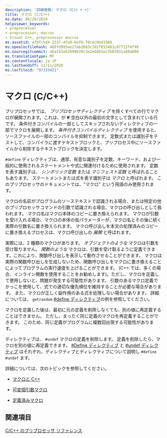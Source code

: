 ```yaml
---
description: '詳細情報: マクロ (C/c + +)'
title: マクロ (C/C++)
ms.date: 08/29/2019
helpviewer_keywords:
- preprocessor
- preprocessor, macros
- Visual C++, preprocessor macros
ms.assetid: a7bfc5d4-2537-4fe0-bef0-70cec0b43388
ms.openlocfilehash: 460fd993ae27ab2603c3d2f832481c07713f4f98
ms.sourcegitcommit: d6af41e42699628c3e2e6063ec7b03931a49a098
ms.translationtype: MT
ms.contentlocale: ja-JP
ms.lasthandoff: 12/11/2020
ms.locfileid: "97333421"
---
```

# <a name="macros-cc"></a>マクロ (C/C++)

プリプロセッサでは、 *プリプロセッサディレクティブ* を除くすべての行でマクロが展開されます。これは、が **#** 空白以外の最初の文字として含まれている行です。 条件付きコンパイルの一部としてスキップされないディレクティブの一部でマクロを展開します。 *条件付きコンパイルディレクティブ* を使用すると、ソースファイルの一部のコンパイルを抑制できます。 定数式または識別子をテストして、コンパイラに渡すテキストブロックと、プリプロセス中にソースファイルから削除するテキストブロックを決定します。

`#define` ディレクティブは、通常、有意な識別子を定数、キーワード、および一般的に使用されるステートメントや式に関連付けるために使用されます。 定数を表す識別子は、 *シンボリック定数* または *マニフェスト定数* と呼ばれることもあります。 ステートメントまたは式を表す識別子は *マクロ* と呼ばれます。 このプリプロセッサのドキュメントでは、"マクロ" という用語のみ使用されます。

マクロの名前がプログラムのソーステキストで認識される場合、または特定の他のプリプロセッサコマンドの引数で認識される場合、マクロの呼び出しとして扱われます。 マクロ名はマクロ本体のコピーに置き換えられます。 マクロが引数を受け入れる場合、マクロの本体の仮パラメーターが、マクロ名とその後に続く実際の引数名に置き換えられます。 マクロ呼び出しを本文の処理済みのコピーに置き換えるプロセスは、マクロ呼び出しの *展開* と呼ばれます。

実際には、2 種類のマクロがあります。 *オブジェクトのような* マクロは引数を受け取りません。 *関数のような* マクロは、引数を受け取るように定義できます。これにより、関数呼び出しを表示して動作させることができます。 マクロは実際の関数呼び出しを生成しないため、関数呼び出しをマクロに置き換えることによってプログラムの実行速度を上げることができます。 (C++ では、多くの場合、インライン関数を使用することをお勧めします)。ただし、マクロを定義して使用しないと、問題が発生する可能性があります。 引数のあるマクロ定義でかっこを使用して、式での適切な優先順位を維持することが必要な場合があります。 また、マクロが正しく副作用のある式を処理しない場合があります。 詳細については、 `getrandom` [#define ディレクティブ](../preprocessor/hash-define-directive-c-cpp.md)の例を参照してください。

マクロを定義した後は、最初に元の定義を削除しなくても、別の値に再定義することはできません。 ただし、まったく同じ定義のマクロを再定義することができます。 このため、同じ定義がプログラムに複数回出現する可能性があります。

ディレクティブは、 `#undef` マクロの定義を削除します。 定義を削除したら、マクロを別の値に再定義できます。 [#Define ディレクティブ](../preprocessor/hash-define-directive-c-cpp.md) と [#undef ディレクティブ](../preprocessor/hash-undef-directive-c-cpp.md) はそれぞれ、ディレクティブとディレクティブについて説明し `#define` `#undef` ます。

詳細については、次のトピックを参照してください。

- [マクロと C++](../preprocessor/macros-and-cpp.md)

- [可変個引数マクロ](../preprocessor/variadic-macros.md)

- [定義済みマクロ](../preprocessor/predefined-macros.md)

## <a name="see-also"></a>関連項目

[C/C++ のプリプロセッサ リファレンス](../preprocessor/c-cpp-preprocessor-reference.md)
